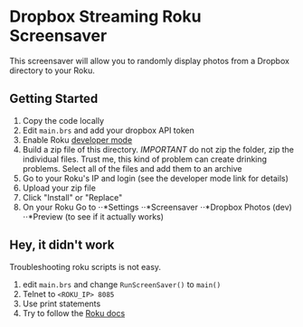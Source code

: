 # Dropbox Streaming Roku Screensaver

This screensaver will allow you to randomly display photos from a Dropbox directory to your Roku.

## Getting Started
1. Copy the code locally
1. Edit `main.brs` and add your dropbox API token
1. Enable Roku [developer mode](https://blog.roku.com/developer/2016/02/04/developer-setup-guide/)
1. Build a zip file of this directory. *IMPORTANT* do not zip the folder, zip the individual files. Trust me, this kind of problem can create drinking problems. Select all of the files and add them to an archive
1. Go to your Roku's IP and login (see the developer mode link for details)
1. Upload your zip file
1. Click "Install" or "Replace"
1. On your Roku Go to
⋅⋅*Settings
⋅⋅*Screensaver
⋅⋅*Dropbox Photos (dev)
⋅⋅*Preview (to see if it actually works)


## Hey, it didn't work
Troubleshooting roku scripts is not easy.
1. edit `main.brs` and change `RunScreenSaver()` to `main()`
1. Telnet to `<ROKU_IP> 8085`
1. Use print statements
1. Try to follow the [Roku docs](https://sdkdocs.roku.com/display/sdkdoc/Debugging+Your+Application)

